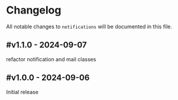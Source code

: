 # Changelog

All notable changes to `notifications` will be documented in this file.

## #v1.1.0 - 2024-09-07

refactor notification and mail classes

## #v1.0.0 - 2024-09-06

Initial release
